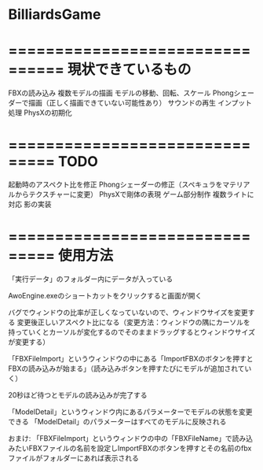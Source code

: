 # BilliardsGame

================================
現状できているもの
================================
FBXの読み込み
複数モデルの描画
モデルの移動、回転、スケール
Phongシェーダーで描画（正しく描画できていない可能性あり）
サウンドの再生
インプット処理
PhysXの初期化

===============================
TODO
===============================
起動時のアスペクト比を修正
Phongシェーダーの修正（スペキュラをマテリアルからテクスチャーに変更）
PhysXで剛体の表現
ゲーム部分制作
複数ライトに対応
影の実装

===============================
使用方法
===============================
「実行データ」のフォルダー内にデータが入っている

AwoEngine.exeのショートカットをクリックすると画面が開く

バグでウィンドウの比率が正しくなっていないので、ウィンドウサイズを変更する
変更後正しいアスペクト比になる（変更方法：ウィンドウの隅にカーソルを持っていくとカーソルが変化するのでそのままドラッグするとウィンドウサイズが変更する）

「FBXFileImport」というウィンドウの中にある「ImportFBXのボタンを押すとFBXの読み込みが始まる」（読み込みボタンを押すたびにモデルが追加されていく）

20秒ほど待つとモデルの読み込みが完了する

「ModelDetail」というウィンドウ内にあるパラメーターでモデルの状態を変更できる
「ModelDetail」のパラメーターはすべてのモデルに反映される

おまけ:
「FBXFileImport」というウィンドウの中の「FBXFileName」で読み込みたいFBXファイルの名前を設定しImportFBXのボタンを押すとその名前のfbxファイルがフォルダーにあれば表示される

